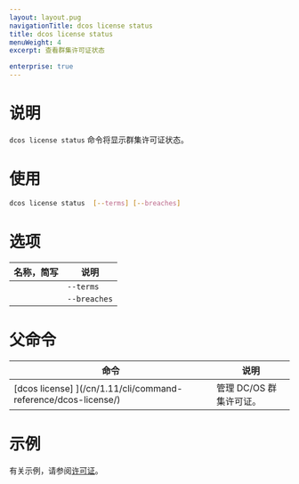 ```yaml
---
layout: layout.pug
navigationTitle: dcos license status
title: dcos license status
menuWeight: 4
excerpt: 查看群集许可证状态

enterprise: true
---
```


# 说明
`dcos license status` 命令将显示群集许可证状态。

# 使用

```bash
dcos license status  [--terms] [--breaches]
```

# 选项

| 名称，简写 | 说明 |
|---------|-------------|
| | `--terms` | 显示合同条款。|
| | `--breaches` | 显示违规次数。|

# 父命令

| 命令 | 说明 |
|---------|-------------|
| [dcos license] ](/cn/1.11/cli/command-reference/dcos-license/) | 管理 DC/OS 群集许可证。 |

# 示例
有关示例，请参阅[许可证](/cn/1.11/administering-clusters/licenses/)。
